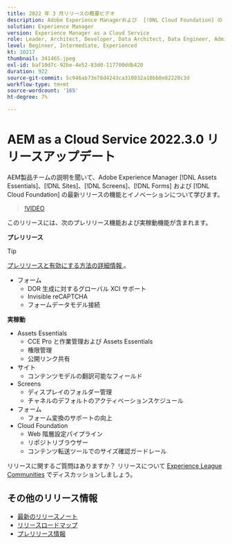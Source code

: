 ```yaml
---
title: 2022 年 3 月リリースの概要ビデオ
description: Adobe Experience Managerおよび  [!DNL Cloud Foundation] の 2022-3-0 リリースの最新機能とイノベーションについ  [!DNL Assets Essentials], [!DNL Sites], [!DNL Screens], [!DNL Forms]  説明します。
solution: Experience Manager
version: Experience Manager as a Cloud Service
role: Leader, Architect, Developer, Data Architect, Data Engineer, Admin, User
level: Beginner, Intermediate, Experienced
kt: 10217
thumbnail: 341465.jpeg
exl-id: baf10d7c-92be-4e52-83d0-117700ddb420
duration: 922
source-git-commit: 5c946ab73e78d4243ca310032a10bb8e82228c3d
workflow-type: tm+mt
source-wordcount: '165'
ht-degree: 7%

---
```


# AEM as a Cloud Service 2022.3.0 リリースアップデート

AEM製品チームの説明を聞いて、Adobe Experience Manager [!DNL Assets Essentials]、[!DNL Sites]、[!DNL Screens]、[!DNL Forms] および [!DNL Cloud Foundation] の最新リリースの機能とイノベーションについて学びます。

>[!VIDEO](https://video.tv.adobe.com/v/341465/?quality=12&learn=on)

このリリースには、次のプレリリース機能および実稼動機能が含まれます。

**プレリリース**

>[!TIP]
>
>[ プレリリースと有効にする方法の詳細情報 ](https://experienceleague.adobe.com/docs/experience-manager-cloud-service/content/release-notes/prerelease.html)。

* フォーム
   * DOR 生成に対するグローバル XCI サポート
   * Invisible reCAPTCHA
   * フォームデータモデル接続

**実稼動**

* Assets Essentials
   * CCE Pro と作業管理および Assets Essentials
   * 権限管理
   * 公開リンク共有
* サイト
   * コンテンツモデルの翻訳可能なフィールド
* Screens
   * ディスプレイのフォルダー管理
   * チャネルのデフォルトのアクティベーションスケジュール
* フォーム
   * フォーム変換のサポートの向上
* Cloud Foundation
   * Web 階層設定パイプライン
   * リポジトリブラウザー
   * コンテンツ転送ツールでのサイズ確認ガードレール

リリースに関するご質問はありますか？  リリースについて [Experience League Communities](https://experienceleaguecommunities.adobe.com/t5/adobe-experience-manager/aem-as-a-cloud-service-2022-3-0-release-update/td-p/449599) でディスカッションしましょう。

## その他のリリース情報

* [最新のリリースノート](https://experienceleague.adobe.com/docs/experience-manager-cloud-service/content/release-notes/home.html?lang=ja)
* [ リリースロードマップ ](https://experienceleague.adobe.com/docs/experience-manager-release-information/aem-release-updates/update-releases-roadmap.html?lang=ja)
* [ プレリリース情報 ](https://experienceleague.adobe.com/docs/experience-manager-cloud-service/content/release-notes/prerelease.html)
